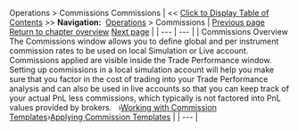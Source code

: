 ﻿
Operations \> Commissions
Commissions
| \<\< [Click to Display Table of Contents](understanding_commissions.md) \>\> **Navigation:**     [Operations](operations.md) \> Commissions | [Previous page](wiseman.md) [Return to chapter overview](operations.md) [Next page](adding_per_instrument_commissi_2.md) |
| --- | --- |
| Commissions Overview The Commissions window allows you to define global and per instrument commission rates to be used on local Simulation or Live account. Commissions applied are visible inside the Trade Performance window. Setting up commissions in a local simulation account will help you make sure that you factor in the cost of trading into your Trade Performance analysis and can also be used in live accounts so that you can keep track of your actual PnL less commissions, which typically is not factored into PnL values provided by brokers.   ›[Working with Commission Templates](adding_per_instrument_commissi_2.md)›[Applying Commission Templates](adding_per_instrument_commissi_3.md) |
| --- |
